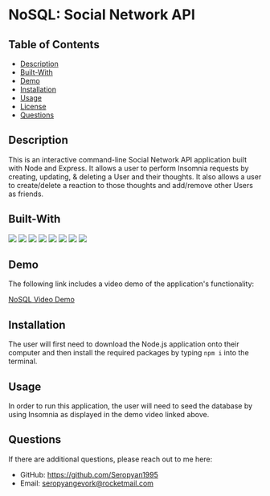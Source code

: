 # NoSQL: Social Network API

## Table of Contents
* [Description](#description)
* [Built-With](#built-with)
* [Demo](#demo)
* [Installation](#installation)
* [Usage](#usage)
* [License](#license)
* [Questions](#questions)

## Description

This is an interactive command-line Social Network API application built with Node and Express. It allows a user to perform Insomnia requests by creating, updating, & deleting a User and their thoughts. It also allows a user to create/delete a reaction to those thoughts and add/remove other Users as friends.

## Built-With

<p>
  <img src="https://img.shields.io/badge/-MongoDB-ff69b4" />
  <img src="https://img.shields.io/badge/-Mongoose-brightgreen" />
  <img src="https://img.shields.io/badge/-Insomnia-red" />
  <img src="https://img.shields.io/badge/-Javascript-blueviolet" />
  <img src="https://img.shields.io/badge/-Express-grey" />
  <img src="https://img.shields.io/badge/JSON-orange"  />
  <img src="https://img.shields.io/badge/-Node-green" />
  <img src="https://img.shields.io/badge/-DayJS-blue" />
</p>

## Demo

The following link includes a video demo of the application's functionality:

[NoSQL Video Demo]()


## Installation

The user will first need to download the Node.js application onto their computer and then install the required packages by typing `npm i` into the terminal.

## Usage

In order to run this application, the user will need to seed the database by using Insomnia as displayed in the demo video linked above.

## Questions

If there are additional questions, please reach out to me here:

* GitHub: https://github.com/Seropyan1995
* Email: seropyangevork@rocketmail.com
